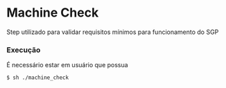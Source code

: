 # Machine Check

Step utilizado para validar requisitos mínimos para funcionamento do SGP

### Execução

É necessário estar em usuário que possua 

```bash
$ sh ./machine_check
```
